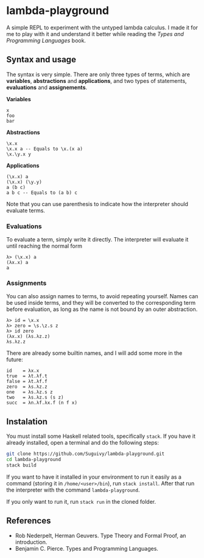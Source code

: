 # lambda-playground

A simple REPL to experiment with the untyped lambda calculus. I made it for me to play with it and understand it better while reading the *Types and Programming Languages* book.

## Syntax and usage

The syntax is very simple. There are only three types of terms, which are **variables**, **abstractions** and **applications**, and two types of statements, **evaluations** and **assignements**.

**Variables**

```
x
foo
bar
```

**Abstractions**

```
\x.x
\x.x a -- Equals to \x.(x a)
\x.\y.x y
```

**Applications**

```
(\x.x) a
(\x.x) (\y.y)
a (b c)
a b c -- Equals to (a b) c
```

Note that you can use parenthesis to indicate how the interpreter should evaluate terms.

### Evaluations

To evaluate a term, simply write it directly. The interpreter will evaluate it until reaching the normal form

```
λ> (\x.x) a
(λx.x) a
a
```

### Assignments

You can also assign names to terms, to avoid repeating yourself. Names can be used inside terms, and they will be converted to the corresponding term before evaluation, as long as the name is not bound by an outer abstraction.

```
λ> id = \x.x
λ> zero = \s.\z.s z
λ> id zero
(λx.x) (λs.λz.z)
λs.λz.z
```

There are already some builtin names, and I will add some more in the future:

```
id    = λx.x
true  = λt.λf.t
false = λt.λf.f
zero  = λs.λz.z
one   = λs.λz.s z
two   = λs.λz.s (s z)
succ  = λn.λf.λx.f (n f x)
```

## Instalation

You must install some Haskell related tools, specifically `stack`. If you have it already installed, open a terminal and do the following steps:

``` sh
git clone https://github.com/Suguivy/lambda-playground.git
cd lambda-playground
stack build
```

If you want to have it installed in your environment to run it easily as a command (storing it in `/home/<user>/bin`), run `stack install`. After that run the interpreter with the command `lambda-playground`.

If you only want to run it, run `stack run` in the cloned folder.

## References
- Rob Nederpelt, Herman Geuvers. Type Theory and Formal Proof, an introduction.
- Benjamin C. Pierce. Types and Programming Languages.
